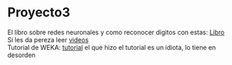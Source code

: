 # Proyecto3
El libro sobre redes neuronales y como reconocer digitos con estas:
[Libro](http://neuralnetworksanddeeplearning.com/chap1.html) <br />
Si les da pereza leer
[videos](https://www.youtube.com/watch?v=aircAruvnKk&list=PLZHQObOWTQDNU6R1_67000Dx_ZCJB-3pi&index=1) <br />
Tutorial de WEKA: [tutorial](https://www.youtube.com/watch?v=gd5HwYYOz2U&list=PLJbE6j2EG1pZnBhOg3_Rb63WLCprtyJag&index=28) el que hizo el tutorial es un idiota, lo tiene en desorden
